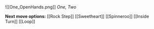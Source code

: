 ![[One_OpenHands.png]]
*One, Two*

**Next move options:**
[[Rock Step]]
[[Sweetheart]]
[[Spinneroo]]
[[Inside Turn]]
[[Loop]]
